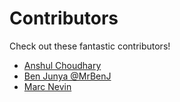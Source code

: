 # Contributors

Check out these fantastic contributors!

- [Anshul Choudhary](https://github.com/achoudh5)
- [Ben Junya @MrBenJ](https://www.github.com/MrBenJ)
- [Marc Nevin](https://www.github.com/Nevin243)
